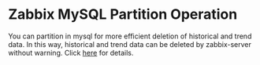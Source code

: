 # Zabbix MySQL Partition Operation


You can partition in mysql for more efficient deletion of historical and trend data. In this way, historical and trend data can be deleted by zabbix-server without warning. Click [here](https://wiki.secops.com.tr/tr/zabbix/mysql-partition-yapilandirmasi) for details.

